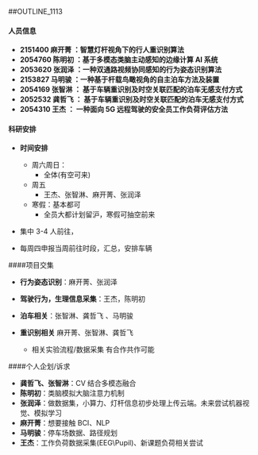 ##OUTLINE_1113

#### 人员信息

<b>

- 2151400 麻开菁 ：智慧灯杆视角下的行人重识别算法
- 2054760 陈明初 ：基于多模态类脑主动感知的边缘计算 AI 系统
- 2053620 张润泽 ：一种双通路视频协同感知的行为姿态识别算法
- 2153827 马明骏 ：一种基于杆载鸟瞰视角的自主泊车方法及装置
- 2054169 张智淋 ： 基于车辆重识别及时空关联匹配的泊车无感支付方式
- 2052532 龚哲飞 ： 基于车辆重识别及时空关联匹配的泊车无感支付方式
- 2054310 王杰 ： 一种面向 5G 远程驾驶的安全员工作负荷评估方法

</b>

#### 科研安排

- **时间安排**

  - 周六周日：
    - 全体(有空可来)
  - 周五
    - 王杰、张智淋、麻开菁、张润泽
  - 寒假：基本都可
    - 全员大都计划留沪，寒假可抽空前来

- 集中 3-4 人前往，
- 每周四申报当周前往时段，汇总，安排车辆

####项目交集

- **行为姿态识别**：麻开菁、张润泽
- **驾驶行为，生理信息采集**：王杰，陈明初
- **泊车相关**：张智淋、龚哲飞 、马明骏
- **重识别相关** 麻开菁、张智淋、龚哲飞

  - 相关实验流程/数据采集 有合作共作可能

####个人企划/诉求

- **龚哲飞、张智淋**：CV 结合多模态融合
- **陈明初**：类脑模拟大脑注意力机制
- **张润泽**：做数据集，小算力、灯杆信息初步处理上传云端。未来尝试机器视觉、模拟学习
- **麻开菁**：想要接触 BCI、NLP
- **马明骏**：停车场数据、路径规划
- **王杰**：工作负荷数据采集(EEG\Pupil)、新课题负荷相关尝试
